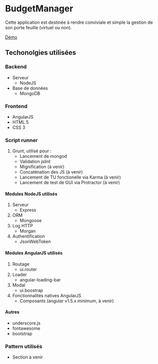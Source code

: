 # BudgetManager
Cette application est destinée à rendre conviviale et simple la gestion de son porte feuille (virtuel ou non).

[Démo](http://budgetmanager.mdesogus.com)
## Techonolgies utilisées
### Backend
- Serveur 
	- NodeJS
- Base de données
	- MongoDB

### Frontend
- AngularJS
- HTML 5
- CSS 3

### Script runner
1. Grunt, utilisé pour :
    - Lancement de mongod
    - Validation jslint
    - Mignification (à venir)
    - Concaténation des JS (à venir)
    - Lancement de TU fonctionelle via Karma (à venir)
    - Lancement de test de GUI via Protractor (à venir)

#### Modules NodeJS utilisés
1. Serveur
	- Express
2. ORM
	- Mongoose
3. Log HTTP
	- Morgan
5. Authentification
	- JsonWebToken

#### Modules AngularJS utilisés
1. Routage
	- ui.router
2. Loader
	- angular-loading-bar
3. Modal
	- ui.boostrap
4. Fonctionnalités natives AngularJS
    - Composants (angular v1.5.x minimum, à venir)

#### Autres
- underscore.js
- fontawesome
- bootstrap

### Pattern utilisés
- Section à venir